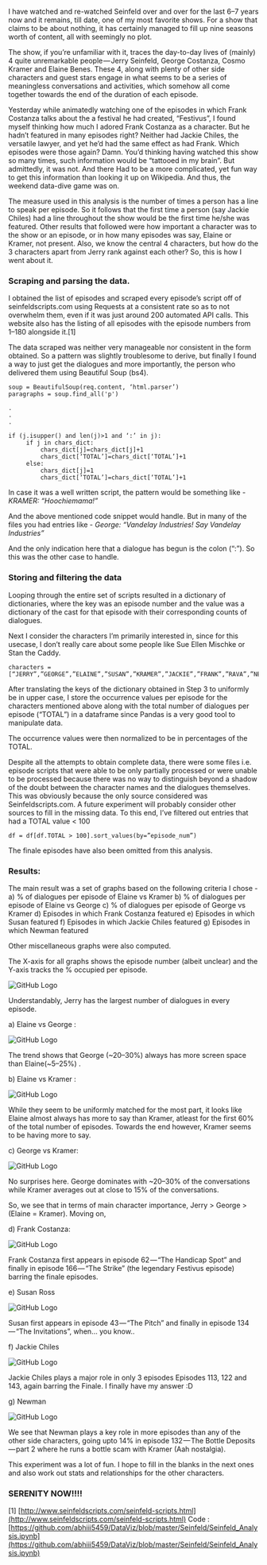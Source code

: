 I have watched and re-watched Seinfeld over and over for the last 6–7 years now and it remains, till date, one of my most favorite shows. For a show that claims to be about nothing, it has certainly managed to fill up nine seasons worth of content, all with seemingly no plot.

The show, if you’re unfamiliar with it, traces the day-to-day lives of (mainly) 4 quite unremarkable people — Jerry Seinfeld, George Costanza, Cosmo Kramer and Elaine Benes. These 4, along with plenty of other side characters and guest stars engage in what seems to be a series of meaningless conversations and activities, which somehow all come together towards the end of the duration of each episode.

Yesterday while animatedly watching one of the episodes in which Frank Costanza talks about the a festival he had created, “Festivus”, I found myself thinking how much I adored Frank Costanza as a character. But he hadn’t featured in many episodes right? Neither had Jackie Chiles, the versatile lawyer, and yet he’d had the same effect as had Frank. Which episodes were those again? Damn. You’d thinking having watched this show so many times, such information would be “tattooed in my brain”. But admittedly, it was not. And there Had to be a more complicated, yet fun way to get this information than looking it up on Wikipedia. And thus, the weekend data-dive game was on.

The measure used in this analysis is the number of times a person has a line to speak per episode. So it follows that the first time a person (say Jackie Chiles) had a line throughout the show would be the first time he/she was featured. Other results that followed were how important a character was to the show or an episode, or in how many episodes was say, Elaine or Kramer, not present. Also, we know the central 4 characters, but how do the 3 characters apart from Jerry rank against each other? So, this is how I went about it.


### Scraping and parsing the data.

I obtained the list of episodes and scraped every episode’s script off of seinfeldscripts.com <Hat-tip> using Requests at a consistent rate so as to not overwhelm them, even if it was just around 200 automated API calls. This website also has the listing of all episodes with the episode numbers from 1–180 alongside it.[1]

The data scraped was neither very manageable nor consistent in the form obtained. So a pattern was slightly troublesome to derive, but finally I found a way to just get the dialogues and more importantly, the person who delivered them using Beautiful Soup (bs4).

~~~~
soup = BeautifulSoup(req.content, ‘html.parser’)
paragraphs = soup.find_all('p')

.
.
.

if (j.isupper() and len(j)>1 and ‘:’ in j):
     if j in chars_dict:
         chars_dict[j]=chars_dict[j]+1
         chars_dict[‘TOTAL’]=chars_dict[‘TOTAL’]+1
     else:
         chars_dict[j]=1
         chars_dict[‘TOTAL’]=chars_dict[‘TOTAL’]+1
~~~~


In case it was a well written script, the pattern would be something like -
*KRAMER: “Hoochiemama!”*

And the above mentioned code snippet would handle. But in many of the files you had entries like -
*George: “Vandelay Industries! Say Vandelay Industries”*

And the only indication here that a dialogue has begun is the colon (“:”). So this was the other case to handle.

### Storing and filtering the data

Looping through the entire set of scripts resulted in a dictionary of dictionaries, where the key was an episode number and the value was a dictionary of the cast for that episode with their corresponding counts of dialogues.

Next I consider the characters I’m primarily interested in, since for this usecase, I don’t really care about some people like Sue Ellen Mischke or Stan the Caddy.

~~~~
characters =[“JERRY”,”GEORGE”,”ELAINE”,”SUSAN”,”KRAMER”,”JACKIE”,”FRANK”,”RAVA”,”NEWMAN”,”TOTAL”]
~~~~

After translating the keys of the dictionary obtained in Step 3 to uniformly be in upper case, I store the occurrence values per episode for the characters mentioned above along with the total number of dialogues per episode (“TOTAL”) in a dataframe since Pandas is a very good tool to manipulate data.

The occurrence values were then normalized to be in percentages of the TOTAL.

Despite all the attempts to obtain complete data, there were some files i.e. episode scripts that were able to be only partially processed or were unable to be processed because there was no way to distinguish beyond a shadow of the doubt between the character names and the dialogues themselves. This was obviously because the only source considered was Seinfeldscripts.com. A future experiment will probably consider other sources to fill in the missing data. To this end, I’ve filtered out entries that had a TOTAL value < 100

~~~~
df = df[df.TOTAL > 100].sort_values(by=”episode_num”)
~~~~

The finale episodes have also been omitted from this analysis.

### Results:

The main result was a set of graphs based on the following criteria I chose -
a) % of dialogues per episode of Elaine vs Kramer
b) % of dialogues per episode of Elaine vs George
c) % of dialogues per episode of George vs Kramer
d) Episodes in which Frank Costanza featured 
e) Episodes in which Susan featured
f) Episodes in which Jackie Chiles featured
g) Episodes in which Newman featured

Other miscellaneous graphs were also computed.

The X-axis for all graphs shows the episode number (albeit unclear) and the Y-axis tracks the % occupied per episode.

![GitHub Logo](https://raw.githubusercontent.com/abhiramr/DataViz/master/Seinfeld/all.png)


Understandably, Jerry has the largest number of dialogues in every episode.


a) Elaine vs George :

![GitHub Logo](https://raw.githubusercontent.com/abhiramr/DataViz/master/Seinfeld/ElaineVsGeorge.png)

The trend shows that George (~20–30%) always has more screen space than Elaine(~5–25%) .

b) Elaine vs Kramer :

![GitHub Logo](https://raw.githubusercontent.com/abhiramr/DataViz/master/Seinfeld/ElaineVsKramer.png)

While they seem to be uniformly matched for the most part, it looks like Elaine almost always has more to say than Kramer, atleast for the first 60% of the total number of episodes. Towards the end however, Kramer seems to be having more to say.

c) George vs Kramer:

![GitHub Logo](https://raw.githubusercontent.com/abhiramr/DataViz/master/Seinfeld/GeorgeVsKramer.png)

No surprises here. George dominates with ~20–30% of the conversations while Kramer averages out at close to 15% of the conversations.

So, we see that in terms of main character importance, Jerry > George > (Elaine = Kramer). Moving on,

d) Frank Costanza:

![GitHub Logo](https://raw.githubusercontent.com/abhiramr/DataViz/master/Seinfeld/Frank.png)

Frank Costanza first appears in episode 62 — “The Handicap Spot” and finally in episode 166 — “The Strike” (the legendary Festivus episode) barring the finale episodes.

e) Susan Ross

![GitHub Logo](https://raw.githubusercontent.com/abhiramr/DataViz/master/Seinfeld/Susan.png)

Susan first appears in episode 43 — “The Pitch” and finally in episode 134 — “The Invitations”, when… you know..

f) Jackie Chiles

![GitHub Logo](https://raw.githubusercontent.com/abhiramr/DataViz/master/Seinfeld/Jackie.png)

Jackie Chiles plays a major role in only 3 episodes Episodes 113, 122 and 143, again barring the Finale. I finally have my answer :D

g) Newman

![GitHub Logo](https://raw.githubusercontent.com/abhiramr/DataViz/master/Seinfeld/Newman.png)


We see that Newman plays a key role in more episodes than any of the other side characters, going upto 14% in episode 132 — The Bottle Deposits — part 2 where he runs a bottle scam with Kramer (Aah nostalgia).

This experiment was a lot of fun. I hope to fill in the blanks in the next ones and also work out stats and relationships for the other characters.

### SERENITY NOW!!!!

[1] [http://www.seinfeldscripts.com/seinfeld-scripts.html](http://www.seinfeldscripts.com/seinfeld-scripts.html)
Code : [https://github.com/abhiii5459/DataViz/blob/master/Seinfeld/Seinfeld_Analysis.ipynb](https://github.com/abhiii5459/DataViz/blob/master/Seinfeld/Seinfeld_Analysis.ipynb)